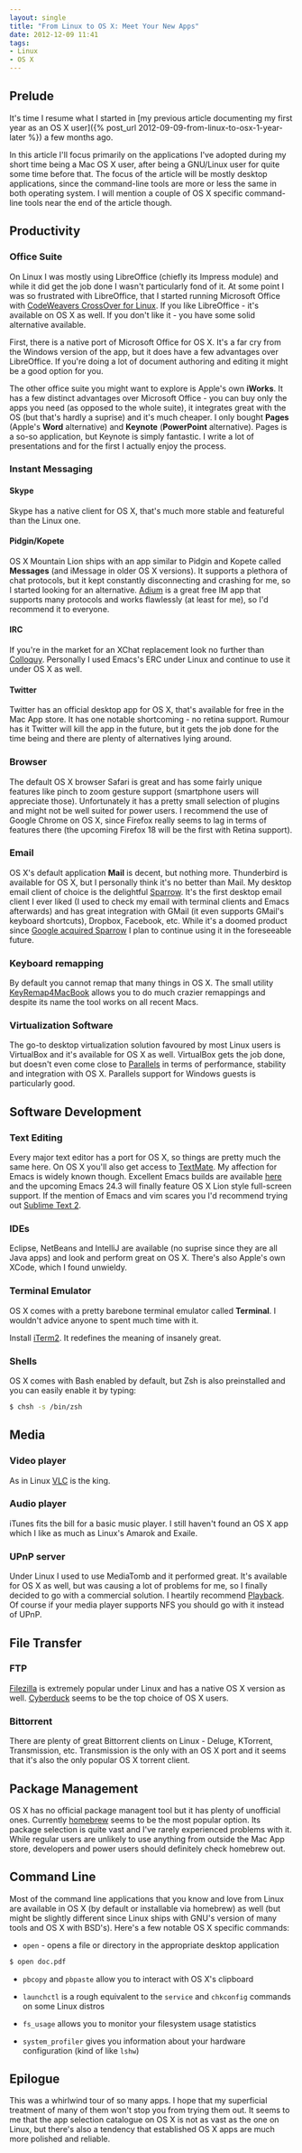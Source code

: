 ```yaml
---
layout: single
title: "From Linux to OS X: Meet Your New Apps"
date: 2012-12-09 11:41
tags:
- Linux
- OS X
---
```


## Prelude

It's time I resume what I started in
[my previous article documenting my first year as an OS X user]({% post_url 2012-09-09-from-linux-to-osx-1-year-later %})
a few months ago.

In this article I'll focus primarily on the applications I've adopted
during my short time being a Mac OS X user, after being a GNU/Linux
user for quite some time before that. The focus of the article will be
mostly desktop applications, since the command-line tools are more or
less the same in both operating system. I will mention a couple of OS X
specific command-line tools near the end of the article though.

<!--more-->

## Productivity

### Office Suite

On Linux I was mostly using LibreOffice (chiefly its Impress
module) and while it did get the job done I wasn't particularly
fond of it. At some point I was so frustrated with LibreOffice, that I
started running Microsoft Office with
[CodeWeavers CrossOver for Linux](http://www.codeweavers.com/products/). If
you like LibreOffice - it's available on OS X as well. If you don't
like it - you have some solid alternative available.

First, there is a native port of Microsoft Office for OS X. It's a far
cry from the Windows version of the app, but it does have a few
advantages over LibreOffice. If you're doing a lot of document
authoring and editing it might be a good option for you.

The other office suite you might want to explore is Apple's own
**iWorks**. It has a few distinct advantages over Microsoft Office -
you can buy only the apps you need (as opposed to the whole suite), it
integrates great with the OS (but that's hardly a suprise) and it's
much cheaper. I only bought **Pages** (Apple's **Word** alternative)
and **Keynote** (**PowerPoint** alternative). Pages is a so-so
application, but Keynote is simply fantastic. I write a lot of
presentations and for the first I actually enjoy the process.

### Instant Messaging

#### Skype

Skype has a native client for OS X, that's much more stable and
featureful than the Linux one.

#### Pidgin/Kopete

OS X Mountain Lion ships with an app similar to Pidgin and Kopete
called **Messages** (and iMessage in older OS X versions). It supports
a plethora of chat protocols, but it kept constantly disconnecting and
crashing for me, so I started looking for an
alternative. [Adium](http://adium.im/) is a great free IM app that
supports many protocols and works flawlessly (at least for me), so I'd
recommend it to everyone.

#### IRC

If you're in the market for an XChat replacement look no further than
[Colloquy](http://colloquy.info/). Personally I used Emacs's ERC under
Linux and continue to use it under OS X as well.

#### Twitter

Twitter has an official desktop app for OS X, that's available for free
in the Mac App store. It has one notable shortcoming - no retina
support. Rumour has it Twitter will kill the app in the future, but it
gets the job done for the time being and there are plenty of
alternatives lying around.

### Browser

The default OS X browser Safari is great and has some fairly unique
features like pinch to zoom gesture support (smartphone users will
appreciate those). Unfortunately it has a pretty small selection of
plugins and might not be well suited for power users. I recommend the
use of Google Chrome on OS X, since Firefox really seems to lag in terms
of features there (the upcoming Firefox 18 will be the first with
Retina support).

### Email

OS X's default application **Mail** is decent, but nothing
more. Thunderbird is available for OS X, but I personally think it's no
better than Mail. My desktop email client of choice is the delightful
[Sparrow](http://www.sparrowmailapp.com/mac.php). It's the first
desktop email client I ever liked (I used to check my email with
terminal clients and Emacs afterwards) and has great integration with
GMail (it even supports GMail's keyboard shortcuts), Dropbox,
Facebook, etc. While it's a doomed product since
[Google acquired Sparrow](http://www.sparrowmailapp.com/) I plan to
continue using it in the foreseeable future.

### Keyboard remapping

By default you cannot remap that many things in OS X. The small utility
[KeyRemap4MacBook](http://pqrs.org/macosx/keyremap4macbook/) allows
you to do much crazier remappings and despite its name the tool works
on all recent Macs.

### Virtualization Software

The go-to desktop virtualization solution favoured by most Linux users
is VirtualBox and it's available for OS X as well. VirtualBox gets the
job done, but doesn't even come close to
[Parallels](http://www.parallels.com/) in terms of performance,
stability and integration with OS X. Parallels support for Windows
guests is particularly good.

## Software Development

### Text Editing

Every major text editor has a port for OS X, so things are pretty
much the same here. On OS X you'll also get access to
[TextMate](http://macromates.com/). My affection for Emacs is widely
known though. Excellent Emacs builds are available
[here](http://emacsformacosx.com/) and the upcoming Emacs 24.3 will
finally feature OS X Lion style full-screen support. If the mention of
Emacs and vim scares you I'd recommend trying out
[Sublime Text 2](http://www.sublimetext.com/2).

### IDEs

Eclipse, NetBeans and IntelliJ are available (no suprise since they
are all Java apps) and look and perform great on OS X. There's also
Apple's own XCode, which I found unwieldy.

### Terminal Emulator

OS X comes with a pretty barebone terminal emulator called
**Terminal**. I wouldn't advice anyone to spent much time with it.

Install [iTerm2](http://www.iterm2.com/#/section/home). It redefines
the meaning of insanely great.

### Shells

OS X comes with Bash enabled by default, but Zsh is also preinstalled
and you can easily enable it by typing:

``` bash
$ chsh -s /bin/zsh
```

## Media

### Video player

As in Linux [VLC](http://www.videolan.org/vlc/index.html) is the king.

### Audio player

iTunes fits the bill for a basic music player. I still haven't found an
OS X app which I like as much as Linux's Amarok and Exaile.

### UPnP server

Under Linux I used to use MediaTomb and it performed great. It's
available for OS X as well, but was causing a lot of problems for me,
so I finally decided to go with a commercial solution. I heartily
recommend [Playback](http://www.yazsoft.com/products/playback/). Of
course if your media player supports NFS you should go with it instead
of UPnP.

## File Transfer

### FTP

[Filezilla](http://filezilla-project.org/download.php?type=client) is
extremely popular under Linux and has a native OS X version as
well. [Cyberduck](http://cyberduck.ch/) seems to be the top choice of
OS X users.

### Bittorrent

There are plenty of great Bittorrent clients on Linux - Deluge,
KTorrent, Transmission, etc. Transmission is the only with an OS X port
and it seems that it's also the only popular OS X torrent client.

## Package Management

OS X has no official package managent tool but it has plenty of
unofficial ones. Currently
[homebrew](http://mxcl.github.com/homebrew/) seems to be the most
popular option. Its package selection is quite vast and I've rarely
experienced problems with it. While regular users are unlikely to use
anything from outside the Mac App store, developers and power users
should definitely check homebrew out.

## Command Line

Most of the command line applications that you know and love from
Linux are available in OS X (by default or installable via homebrew) as
well (but might be slightly different since Linux ships with GNU's
version of many tools and OS X with BSD's). Here's a few notable OS X
specific commands:

* `open` - opens a file or directory in the appropriate desktop application

``` bash
$ open doc.pdf
```

* `pbcopy` and `pbpaste` allow you to interact with OS X's clipboard

* `launchctl` is a rough equivalent to the `service` and `chkconfig` commands on some Linux distros

* `fs_usage` allows you to monitor your filesystem usage statistics

* `system_profiler` gives you information about your hardware configuration (kind of like `lshw`)

## Epilogue

This was a whirlwind tour of so many apps. I hope that my superficial
treatment of many of them won't stop you from trying them out. It
seems to me that the app selection catalogue on OS X is not as vast as
the one on Linux, but there's also a tendency that established OS X
apps are much more polished and reliable.
